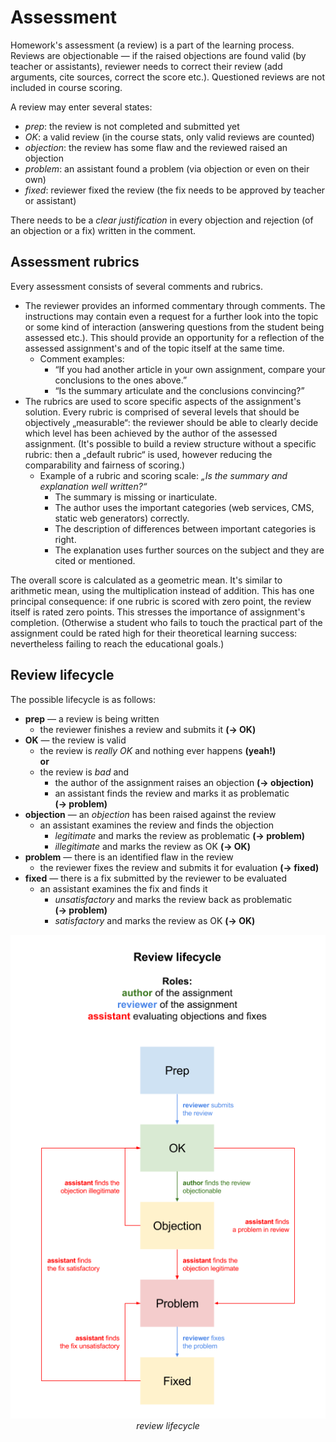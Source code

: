 # Assessment

Homework's assessment (a review) is a part of the learning process. Reviews are objectionable — if the raised objections are found valid (by teacher or assistants), reviewer needs to correct their review (add arguments, cite sources, correct the score etc.). Questioned reviews are not included in course scoring.

A review may enter several states:

- *prep*: the review is not completed and submitted yet
- *OK*: a valid review (in the course stats, only valid reviews are counted)
- *objection*: the review has some flaw and the reviewed raised an objection
- *problem*: an assistant found a problem (via objection or even on their own)
- *fixed*: reviewer fixed the review (the fix needs to be approved by teacher or assistant)

There needs to be a *clear justification* in every objection and rejection (of an objection or a fix) written in the comment.

## Assessment rubrics

Every assessment consists of several comments and rubrics.

- The reviewer provides an informed commentary through comments. The instructions may contain even a request for a further look into the topic or some kind of interaction (answering questions from the student being assessed etc.). This should provide an opportunity for a reflection of the assessed assignment's and of the topic itself at the same time.
	- Comment examples:
		- “If you had another article in your own assignment, compare your conclusions to the ones above.”
		- “Is the summary articulate and the conclusions convincing?”
- The rubrics are used to score specific aspects of the assignment's solution. Every rubric is comprised of several levels that should be objectively „measurable“: the reviewer should be able to clearly decide which level has been achieved by the author of the assessed assignment. (It's possible to build a review structure without a specific rubric: then a „default rubric“ is used, however reducing the comparability and fairness of scoring.)
	- Example of a rubric and scoring scale: *„Is the summary and explanation well written?“*
		- The summary is missing or inarticulate.
		- The author uses the important categories (web services, CMS, static web generators) correctly.
		- The description of differences between important categories is right.
		- The explanation uses further sources on the subject and they are cited or mentioned.

The overall score is calculated as a geometric mean. It's similar to arithmetic mean, using the multiplication instead of addition. This has one principal consequence: if one rubric is scored with zero point, the review itself is rated zero points. This stresses the importance of assignment's completion. (Otherwise a student who fails to touch the practical part of the assignment could be rated high for their theoretical learning success: nevertheless failing to reach the educational goals.)

## Review lifecycle

The possible lifecycle is as follows:

- **prep** — a review is being written
	- the reviewer finishes a review and submits it **(→&nbsp;OK)**
- **OK** — the review is valid
	- the review is *really OK* and nothing ever happens **(yeah!)**  
	**or**
	- the review is *bad* and
		- the author of the assignment raises an objection **(→&nbsp;objection)**
		- an assistant finds the review and marks it as problematic **(→&nbsp;problem)**
- **objection** — an *objection* has been raised against the review
	- an assistant examines the review and finds the objection 
	    - *legitimate* and marks the review as problematic **(→&nbsp;problem)**
	    - *illegitimate* and marks the review as OK **(→&nbsp;OK)**
- **problem** — there is an identified flaw in the review
	- the reviewer fixes the review and submits it for evaluation **(→&nbsp;fixed)**
- **fixed** — there is a fix submitted by the reviewer to be evaluated
    - an assistant examines the fix and finds it
	    - *unsatisfactory* and marks the review back as problematic **(→&nbsp;problem)**
	    - *satisfactory* and marks the review as OK **(→&nbsp;OK)**
	
<p style="text-align: center">
	<img src="./../illustrations/review-lifecycle.png" alt="review lifecycle diagram"><br>
	<caption><i>review lifecycle</i></caption>
</p>